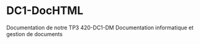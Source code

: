 DC1-DocHTML
===========
Documentation de notre TP3
420-DC1-DM
Documentation informatique et gestion de documents
